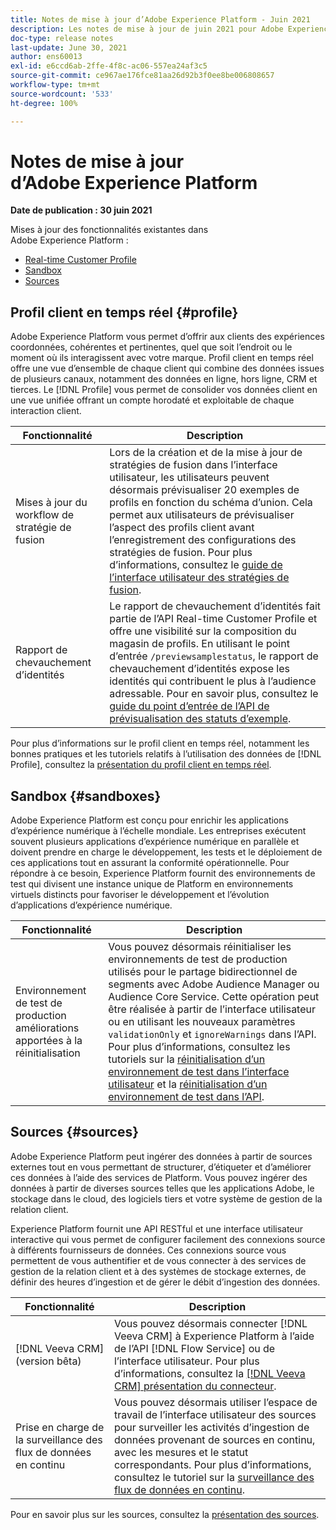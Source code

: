 ```yaml
---
title: Notes de mise à jour d’Adobe Experience Platform - Juin 2021
description: Les notes de mise à jour de juin 2021 pour Adobe Experience Platform.
doc-type: release notes
last-update: June 30, 2021
author: ens60013
exl-id: e6ccd6ab-2ffe-4f8c-ac06-557ea24af3c5
source-git-commit: ce967ae176fce81aa26d92b3f0ee8be006808657
workflow-type: tm+mt
source-wordcount: '533'
ht-degree: 100%

---
```


# Notes de mise à jour d’Adobe Experience Platform

**Date de publication : 30 juin 2021**

Mises à jour des fonctionnalités existantes dans Adobe Experience Platform :

- [Real-time Customer Profile](#profile)
- [Sandbox](#sandboxes)
- [Sources](#sources)

## Profil client en temps réel {#profile}

Adobe Experience Platform vous permet d’offrir aux clients des expériences coordonnées, cohérentes et pertinentes, quel que soit l’endroit ou le moment où ils interagissent avec votre marque. Profil client en temps réel offre une vue d’ensemble de chaque client qui combine des données issues de plusieurs canaux, notamment des données en ligne, hors ligne, CRM et tierces. Le [!DNL Profile] vous permet de consolider vos données client en une vue unifiée offrant un compte horodaté et exploitable de chaque interaction client.

| Fonctionnalité | Description |
| ------- | ----------- |
| Mises à jour du workflow de stratégie de fusion | Lors de la création et de la mise à jour de stratégies de fusion dans lʼinterface utilisateur, les utilisateurs peuvent désormais prévisualiser 20 exemples de profils en fonction du schéma dʼunion. Cela permet aux utilisateurs de prévisualiser lʼaspect des profils client avant lʼenregistrement des configurations des stratégies de fusion. Pour plus dʼinformations, consultez le [guide de lʼinterface utilisateur des stratégies de fusion](../../profile/merge-policies/ui-guide.md). |
| Rapport de chevauchement d’identités | Le rapport de chevauchement d’identités fait partie de l’API Real-time Customer Profile et offre une visibilité sur la composition du magasin de profils. En utilisant le point d’entrée `/previewsamplestatus`, le rapport de chevauchement d’identités expose les identités qui contribuent le plus à l’audience adressable. Pour en savoir plus, consultez le [guide du point d’entrée de l’API de prévisualisation des statuts d’exemple](../../profile/api/preview-sample-status.md). |

Pour plus d’informations sur le profil client en temps réel, notamment les bonnes pratiques et les tutoriels relatifs à l’utilisation des données de [!DNL Profile], consultez la [présentation du profil client en temps réel](../../profile/home.md).

## Sandbox {#sandboxes}

Adobe Experience Platform est conçu pour enrichir les applications d’expérience numérique à l’échelle mondiale. Les entreprises exécutent souvent plusieurs applications d’expérience numérique en parallèle et doivent prendre en charge le développement, les tests et le déploiement de ces applications tout en assurant la conformité opérationnelle. Pour répondre à ce besoin, Experience Platform fournit des environnements de test qui divisent une instance unique de Platform en environnements virtuels distincts pour favoriser le développement et l’évolution d’applications d’expérience numérique.

| Fonctionnalité | Description |
| ------- | ----------- |
| Environnement de test de production  améliorations apportées à la réinitialisation | Vous pouvez désormais réinitialiser les environnements de test de production utilisés pour le partage bidirectionnel de segments avec Adobe Audience Manager ou Audience Core Service. Cette opération peut être réalisée à partir de lʼinterface utilisateur ou en utilisant les nouveaux paramètres `validationOnly` et `ignoreWarnings` dans lʼAPI. Pour plus dʼinformations, consultez les tutoriels sur la [réinitialisation dʼun environnement de test dans lʼinterface utilisateur](../../sandboxes/ui/user-guide.md) et la [réinitialisation dʼun environnement de test dans lʼAPI](../../sandboxes/api/sandboxes.md). |

## Sources {#sources}

Adobe Experience Platform peut ingérer des données à partir de sources externes tout en vous permettant de structurer, d’étiqueter et d’améliorer ces données à l’aide des services de Platform. Vous pouvez ingérer des données à partir de diverses sources telles que les applications Adobe, le stockage dans le cloud, des logiciels tiers et votre système de gestion de la relation client.

Experience Platform fournit une API RESTful et une interface utilisateur interactive qui vous permet de configurer facilement des connexions source à différents fournisseurs de données. Ces connexions source vous permettent de vous authentifier et de vous connecter à des services de gestion de la relation client et à des systèmes de stockage externes, de définir des heures d’ingestion et de gérer le débit d’ingestion des données.

| Fonctionnalité | Description |
| ------- | ----------- |
| [!DNL Veeva CRM] (version bêta) | Vous pouvez désormais connecter [!DNL Veeva CRM] à Experience Platform à lʼaide de lʼAPI [!DNL Flow Service] ou de lʼinterface utilisateur. Pour plus d’informations, consultez la [[!DNL Veeva CRM] présentation du connecteur](../../sources/connectors/crm/veeva.md). |
| Prise en charge de la surveillance des flux de données en continu | Vous pouvez désormais utiliser lʼespace de travail de lʼinterface utilisateur des sources pour surveiller les activités dʼingestion de données provenant de sources en continu, avec les mesures et le statut correspondants. Pour plus dʼinformations, consultez le tutoriel sur la [surveillance des flux de données en continu](../../sources/tutorials/ui/monitor-streaming.md). |

Pour en savoir plus sur les sources, consultez la [présentation des sources](../../sources/home.md).
